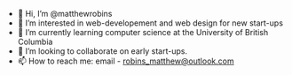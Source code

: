 - 👋 Hi, I’m @matthewrobins
- 👀 I’m interested in web-developement and web design for new start-ups
- 🌱 I’m currently learning computer science at the University of British Columbia
- 💞️ I’m looking to collaborate on early start-ups.
- 📫 How to reach me: email - robins_matthew@outlook.com

<!---
matthewrobins/matthewrobins is a ✨ special ✨ repository because its `README.md` (this file) appears on your GitHub profile.
You can click the Preview link to take a look at your changes.
--->
